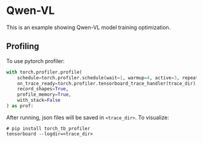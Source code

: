 # Qwen-VL

This is an example showing Qwen-VL model training optimization.

## Profiling

To use pytorch profiler:
```python
with torch.profiler.profile(
    schedule=torch.profiler.schedule(wait=1, warmup=4, active=3, repeat=10),
    on_trace_ready=torch.profiler.tensorboard_trace_handler(trace_dir),
    record_shapes=True,
    profile_memory=True,
    with_stack=False
) as prof:
```

After running, json files will be saved in `<trace_dir>`. To visualize:
```
# pip install torch_tb_profiler
tensorboard --logdir=<trace_dir>
```
